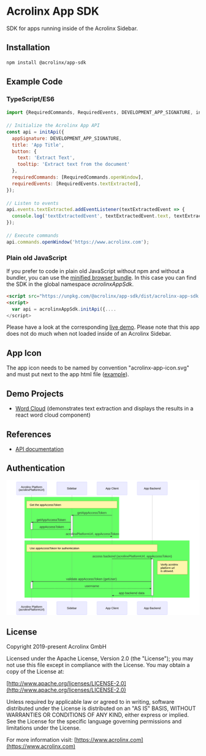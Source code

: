 # Acrolinx App SDK

SDK for apps running inside of the Acrolinx Sidebar.

## Installation

```bash
npm install @acrolinx/app-sdk
```

## Example Code

### TypeScript/ES6

```javascript
import {RequiredCommands, RequiredEvents, DEVELOPMENT_APP_SIGNATURE, initApi} from '@acrolinx/app-sdk';

// Initialize the Acrolinx App API
const api = initApi({
  appSignature: DEVELOPMENT_APP_SIGNATURE,
  title: 'App Title',
  button: {
    text: 'Extract Text',
    tooltip: 'Extract text from the document'
  },
  requiredCommands: [RequiredCommands.openWindow],
  requiredEvents: [RequiredEvents.textExtracted],
});

// Listen to events
api.events.textExtracted.addEventListener(textExtractedEvent => {
  console.log('textExtractedEvent', textExtractedEvent.text, textExtractedEvent.languageId);
});

// Execute commands
api.commands.openWindow('https://www.acrolinx.com');
```

### Plain old JavaScript

If you prefer to code in plain old JavaScript without npm and without a bundler,
you can use the [minified browser bundle](https://unpkg.com/@acrolinx/app-sdk/dist/acrolinx-app-sdk.min.js).
In this case you can find the SDK in the global namespace *acrolinxAppSdk*.

```html
<script src="https://unpkg.com/@acrolinx/app-sdk/dist/acrolinx-app-sdk.min.js"></script>
<script>
  var api = acrolinxAppSdk.initApi({....
</script>
```

Please have a look at the corresponding [live demo](https://acrolinx.github.io/app-sdk-js/examples/text-extraction/).
Please note that this app does not do much when not loaded inside of an Acrolinx Sidebar.

## App Icon

The app icon needs to be named by convention "acrolinx-app-icon.svg" and must put next to the app html file ([example](./docs/examples/text-extraction)).


## Demo Projects

* [Word Cloud](https://github.com/acrolinx/acrolinx-app-demo)
  (demonstrates text extraction and displays the results in a react word cloud component)

## References

* [API documentation](https://acrolinx.github.io/app-sdk-js/typedoc/modules/_index_.html)

## Authentication

![Sequence Diagram](./docs/images/authentication.mmd.svg)

## License

Copyright 2019-present Acrolinx GmbH

Licensed under the Apache License, Version 2.0 (the "License");
you may not use this file except in compliance with the License.
You may obtain a copy of the License at:

[http://www.apache.org/licenses/LICENSE-2.0](http://www.apache.org/licenses/LICENSE-2.0)

Unless required by applicable law or agreed to in writing, software
distributed under the License is distributed on an "AS IS" BASIS,
WITHOUT WARRANTIES OR CONDITIONS OF ANY KIND, either express or implied.
See the License for the specific language governing permissions and
limitations under the License.

For more information visit: [https://www.acrolinx.com](https://www.acrolinx.com)
